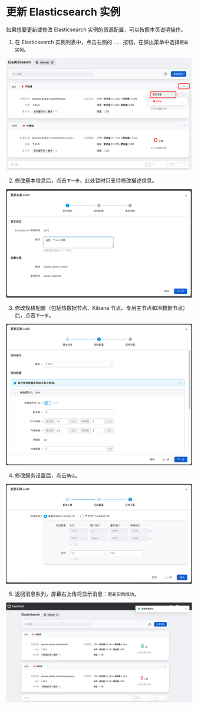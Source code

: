 # 更新 Elasticsearch 实例

如果想要更新或修改 Elasticsearch 实例的资源配置，可以按照本页说明操作。

1. 在 Elasticsearch 实例列表中，点击右侧的 `...` 按钮，在弹出菜单中选择`更新实例`。

  ![更新实例](../images/update01.png)

2. 修改基本信息后，点击`下一步`。此处暂时只支持修改描述信息。

  ![更新实例](../images/update02.png)

3. 修改规格配置（包括热数据节点、Kibana 节点、专用主节点和冷数据节点）后，点击`下一步`。

  ![更新实例](../images/update03.png)

4. 修改服务设置后，点击`确认`。

  ![更新实例](../images/update04.png)

5. 返回消息队列，屏幕右上角将显示消息：`更新实例成功`。

  ![更新实例](../images/update05.png)
